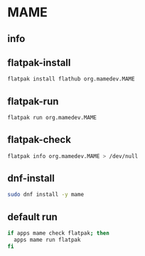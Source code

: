 # MAME

## info

## flatpak-install
```sh
flatpak install flathub org.mamedev.MAME
```

## flatpak-run
```sh
flatpak run org.mamedev.MAME
```

## flatpak-check
```sh
flatpak info org.mamedev.MAME > /dev/null
```

## dnf-install
```sh
sudo dnf install -y mame
```

## default run
```sh
if apps mame check flatpak; then
  apps mame run flatpak
fi
```
